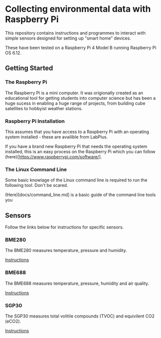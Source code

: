 # Collecting environmental data with Raspberry Pi #

This repository contains instructions and programmes to interact with simple sensors designed for setting up "smart home" devices.

These have been tested on a Raspberry Pi 4 Model B running Raspberry Pi OS 6.12.


## Getting Started  ##


### The Raspberry Pi ###


The Raspberry Pi is a mini computer. It was origionally created as an educational tool for getting students into computer science but has been a huge sucess in enabling a huge range of projects, from building cube satellites to hobbyist weather stations.


### Raspberry Pi Installation ###

This assumes that you have access to a Raspberry Pi with an operating system installed - these are availible from LabPlus.

If you have a brand new Raspberry Pi that needs the operating system installed, this is an easy process on the Raspberry Pi which you can follow (here)[https://www.raspberrypi.com/software/].


### The Linux Command Line ###

Some basic knowlage of the Linux command line is required to run the following tool. Don't be scared.

(Here)[docs/command_line.md] is a basic guide of the command line tools you 


## Sensors ##

Follow the links below for instructions for specific sensors.

### BME280 ###

The BME280 measures temperature, pressure and humidity.

[Instructions](bme280/bme280.md)

### BME688  ###

The BME688 measures temperature, pressure, humidity and air quality.

[Instructions](bme688/bme280.md)

### SGP30 ###

The SGP30 measures total volitile compounds (TVOC) and equivilent CO2 (eCO2).

[Instructions](sgp30/sgp30.md)

